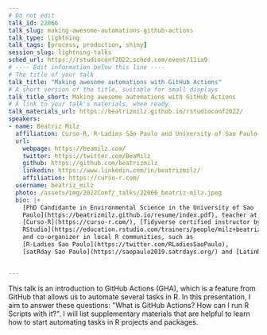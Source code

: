 ```yaml
---
# Do not edit
talk_id: 22066
talk_slug: making-awesome-automations-github-actions
talk_type: lightning
talk_tags: [process, production, shiny]
session_slug: lightning-talks
sched_url: https://rstudioconf2022.sched.com/event/11ia9
# ---- Edit information below this line ----
# The title of your talk
talk_title: "Making awesome automations with GitHub Actions"
# A short version of the title, suitable for small displays
talk_title_short: Making awesome automations with GitHub Actions
# A link to your talk's materials, when ready
talk_materials_url: https://beatrizmilz.github.io/rstudioconf2022/
speakers:
- name: Beatriz Milz
  affiliation: Curso-R, R-Ladies São Paulo and University of Sao Paulo
  url:
    webpage: https://beamilz.com/
    twitter: https://twitter.com/BeaMilz
    github: https://github.com/beatrizmilz
    linkedin: https://www.linkedin.com/in/beatrizmilz/
    affiliation: https://curso-r.com/
  username: beatriz_milz
  photo: /assets/img/2022Conf/_talks/22066_beatriz-milz.jpeg
  bio: |+
    [PhD Candidante in Environmental Science in the University of Sao
    Paulo](https://beatrizmilz.github.io/resume/index.pdf), teacher at
    [Curso-R](https://curso-r.com/), [Tidyverse certified instructor by
    RStudio](https://education.rstudio.com/trainers/people/milz+beatriz/)
    and co-organizer in local R communities, such as 
    [R-Ladies Sao Paulo](https://twitter.com/RLadiesSaoPaulo), 
    [satRday Sao Paulo](https://saopaulo2019.satrdays.org/) and [LatinR](https://latin-r.com/).


---
```


<!-- ABSTRACT ----
Please write abstract below. You may use simple markdown (links, code style, bold, italics)
-->

This talk is an introduction to GitHub Actions (GHA), which is a feature 
from GitHub that allows us to automate several tasks in R. In this
presentation, I aim to answer these questions: "What is GitHub Actions?
How can I run R Scripts with it?". I will list supplementary materials that
are helpful to learn how to start automating tasks in R projects and packages.
